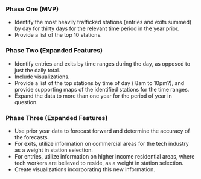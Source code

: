 ### Phase One (MVP)
* Identify the most heavily trafficked stations (entries and exits summed) by day for thirty days for the relevant time period in the year prior.
* Provide a list of the top 10 stations.

### Phase Two (Expanded Features)
* Identify entries and exits by time ranges during the day, as opposed to just the daily total.
* Include visualizations.
* Provide a list of the top stations by time of day  ( 8am to 10pm?), and provide supporting maps of the identified stations for the time ranges.
* Expand the data to more than one year for the period of year in question.

### Phase Three (Expanded Features)
* Use prior year data to forecast forward and determine the accuracy of the forecasts.
* For exits, utilize information on commercial areas for the tech industry as a weight in station selection.
* For entries, utilize information on higher income residential areas, where tech workers are believed to reside, as a weight in station selection.
* Create visualizations incorporating this new information.
